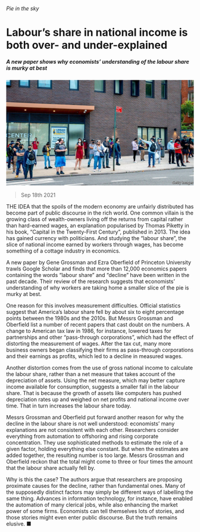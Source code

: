 ###### Pie in the sky

# Labour’s share in national income is both over- and under-explained 

##### A new paper shows why economists’ understanding of the labour share is murky at best 

![image](images/20210918_fnp504.jpg) 

> Sep 18th 2021 

THE IDEA that the spoils of the modern economy are unfairly distributed has become part of public discourse in the rich world. One common villain is the growing class of wealth-owners living off the returns from capital rather than hard-earned wages, an explanation popularised by Thomas Piketty in his book, “Capital in the Twenty-First Century”, published in 2013. The idea has gained currency with politicians. And studying the “labour share”, the slice of national income earned by workers through wages, has become something of a cottage industry in economics.

A new paper by Gene Grossman and Ezra Oberfield of Princeton University trawls Google Scholar and finds that more than 12,000 economics papers containing the words “labour share” and “decline” have been written in the past decade. Their review of the research suggests that economists’ understanding of why workers are taking home a smaller slice of the pie is murky at best.


One reason for this involves measurement difficulties. Official statistics suggest that America’s labour share fell by about six to eight percentage points between the 1980s and the 2010s. But Messrs Grossman and Oberfield list a number of recent papers that cast doubt on the numbers. A change to American tax law in 1986, for instance, lowered taxes for partnerships and other “pass-through corporations”, which had the effect of distorting the measurement of wages. After the tax cut, many more business owners began classifying their firms as pass-through corporations and their earnings as profits, which led to a decline in measured wages.

Another distortion comes from the use of gross national income to calculate the labour share, rather than a net measure that takes account of the depreciation of assets. Using the net measure, which may better capture income available for consumption, suggests a smaller fall in the labour share. That is because the growth of assets like computers has pushed depreciation rates up and weighed on net profits and national income over time. That in turn increases the labour share today.

Messrs Grossman and Oberfield put forward another reason for why the decline in the labour share is not well understood: economists’ many explanations are not consistent with each other. Researchers consider everything from automation to offshoring and rising corporate concentration. They use sophisticated methods to estimate the role of a given factor, holding everything else constant. But when the estimates are added together, the resulting number is too large. Messrs Grossman and Oberfield reckon that the total might come to three or four times the amount that the labour share actually fell by.

Why is this the case? The authors argue that researchers are proposing proximate causes for the decline, rather than fundamental ones. Many of the supposedly distinct factors may simply be different ways of labelling the same thing. Advances in information technology, for instance, have enabled the automation of many clerical jobs, while also enhancing the market power of some firms. Economists can tell themselves lots of stories, and those stories might even enter public discourse. But the truth remains elusive. ■

